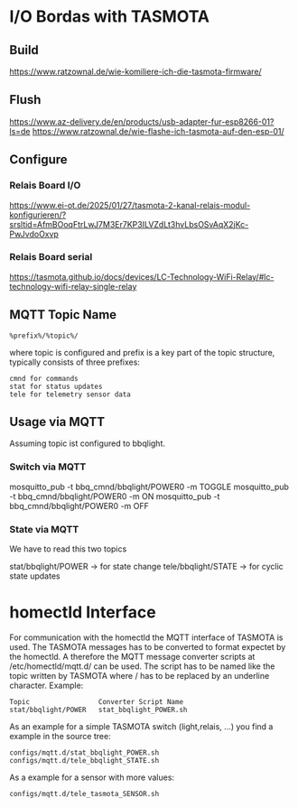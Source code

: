 

# I/O Bordas with TASMOTA

## Build
https://www.ratzownal.de/wie-komiliere-ich-die-tasmota-firmware/

## Flush
https://www.az-delivery.de/en/products/usb-adapter-fur-esp8266-01?ls=de
https://www.ratzownal.de/wie-flashe-ich-tasmota-auf-den-esp-01/

## Configure

### Relais Board I/O
https://www.ei-ot.de/2025/01/27/tasmota-2-kanal-relais-modul-konfigurieren/?srsltid=AfmBOoqFtrLwJ7M3Er7KP3ILVZdLt3hvLbsOSvAqX2jKc-PwJvdoOxvp

### Relais Board serial
https://tasmota.github.io/docs/devices/LC-Technology-WiFi-Relay/#lc-technology-wifi-relay-single-relay


## MQTT Topic Name

`%prefix%/%topic%/`

where topic is configured and prefix is a key part of the topic structure, typically consists of three prefixes:
```
cmnd for commands
stat for status updates
tele for telemetry sensor data
```

## Usage via MQTT

Assuming topic ist configured to bbqlight.

### Switch via MQTT

mosquitto_pub -t bbq_cmnd/bbqlight/POWER0 -m TOGGLE
mosquitto_pub -t bbq_cmnd/bbqlight/POWER0 -m ON
mosquitto_pub -t bbq_cmnd/bbqlight/POWER0 -m OFF

### State via MQTT

We have to read this two topics

stat/bbqlight/POWER -> for state change
tele/bbqlight/STATE -> for cyclic state updates

# homectld Interface

For communication with the homectld the MQTT interface of TASMOTA is used. The TASMOTA messages has to be converted to format expectet by the homectld.
A therefore the MQTT message converter scripts at /etc/homectld/mqtt.d/ can be used. The script has to be named like the topic written by TASMOTA where / has to be replaced by an underline character.
Example:
```
Topic                 Converter Script Name
stat/bbqlight/POWER   stat_bbqlight_POWER.sh
```
As an example for a simple TASMOTA switch (light,relais, ...) you find a example in the source tree:
```
configs/mqtt.d/stat_bbqlight_POWER.sh
configs/mqtt.d/tele_bbqlight_STATE.sh
```

As a example for a sensor with more values:
```
configs/mqtt.d/tele_tasmota_SENSOR.sh
```
